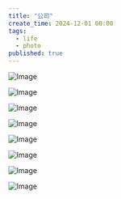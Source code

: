 ```yaml
---
title: "公司"
create_time: 2024-12-01 00:00
tags:
  - life
  - photo
published: true
---
```


![Image](/2024-12-22-company2/1.jpeg)

![Image](/2024-12-22-company2/2.jpeg)

![Image](/2024-12-22-company2/3.jpeg)

![Image](/2024-12-22-company2/4.jpeg)

[//]: # (![Image]&#40;/2024-12-22-company2/5.jpeg&#41;)

[//]: # (![Image]&#40;/2024-12-22-company2/6.jpeg&#41;)

[//]: # (![Image]&#40;/2024-12-22-company2/7.jpeg&#41;)

![Image](/2024-12-22-company2/8.jpeg)

![Image](/2024-12-22-company2/14.jpeg)

[//]: # (![Image]&#40;/2024-12-22-company2/9.jpeg&#41;)

[//]: # (![Image]&#40;/2024-12-22-company2/10.jpeg&#41;)

![Image](/2024-12-22-company2/11.jpeg)

[//]: # (![Image]&#40;/2024-12-22-company2/12.jpeg&#41;)
[//]: # (![Image]&#40;/2024-12-22-company2/13.jpeg&#41;)
[//]: # (![Image]&#40;/2024-12-22-company2/14.jpeg&#41;)

![Image](/2024-12-22-company2/15.jpeg)
